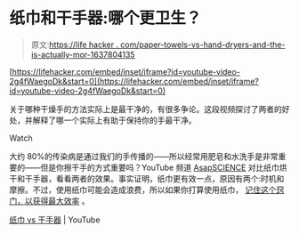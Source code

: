 # 纸巾和干手器:哪个更卫生？

> 原文:[https://life hacker . com/paper-towels-vs-hand-dryers-and-the-is-actually-mor-1637804135](https://lifehacker.com/paper-towels-vs-hand-dryers-and-which-is-actually-mor-1637804135)

 [https://lifehacker.com/embed/inset/iframe?id=youtube-video-2g4fWaegoDk&start=0](https://lifehacker.com/embed/inset/iframe?id=youtube-video-2g4fWaegoDk&start=0) 

关于哪种干燥手的方法实际上是最干净的，有很多争论。这段视频探讨了两者的好处，并解释了哪一个实际上有助于保持你的手最干净。

Watch

大约 80%的传染病是通过我们的手传播的——所以经常用肥皂和水洗手是非常重要的——但是你擦干手的方式重要吗？YouTube 频道 [AsapSCIENCE](https://www.youtube.com/channel/UCC552Sd-3nyi_tk2BudLUzA) 对比纸巾烘干和干手器，看看两者的效果。事实证明，纸巾更有效一点，原因有两个:时机和摩擦。不过，使用纸巾可能会造成浪费，所以如果你打算使用纸巾， [记住这个窍门，以获得最大效率](https://lifehacker.com/stop-wasting-paper-towels-with-the-shake-and-fold-techn-5907070) 。

[纸巾 vs 干手器](https://www.youtube.com/watch?v=2g4fWaegoDk) | YouTube